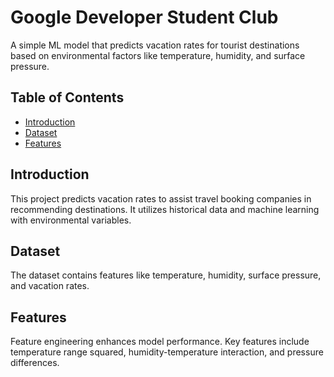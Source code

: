 # Google Developer Student Club

A simple ML model that predicts vacation rates for tourist destinations based on environmental factors like temperature, humidity, and surface pressure.

## Table of Contents
- [Introduction](#introduction)
- [Dataset](#dataset)
- [Features](#features)

## Introduction
This project predicts vacation rates to assist travel booking companies in recommending destinations. It utilizes historical data and machine learning with environmental variables.

## Dataset
The dataset contains features like temperature, humidity, surface pressure, and vacation rates.

## Features
Feature engineering enhances model performance. Key features include temperature range squared, humidity-temperature interaction, and pressure differences.

